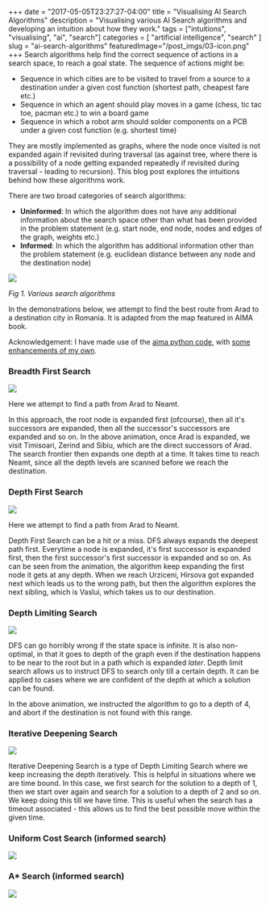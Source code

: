 +++
date        = "2017-05-05T23:27:27-04:00"
title       = "Visualising AI Search Algorithms"
description = "Visualising various AI Search algorithms and developing an intuition about how they work."
tags        = ["intuitions", "visualising", "ai", "search"]
categories  = [ "artificial intelligence", "search" ]
slug        = "ai-search-algorithms"
featuredImage="/post_imgs/03-icon.png"
+++
Search algorithms help find the correct sequence of actions in a search space, to reach a goal state. The sequence of actions might be:

* Sequence in which cities are to be visited to travel from a source to a destination under a given cost function (shortest path, cheapest fare etc.) 
* Sequence in which an agent should play moves in a game (chess, tic tac toe, pacman etc.) to win a board game
* Sequence in which a robot arm should solder components on a PCB under a given cost function (e.g. shortest time)

They are mostly implemented as graphs, where the node once visited is not expanded again if revisited during traversal (as against tree, where there is a possibility of a node getting expanded repeatedly if revisited during traversal - leading to recursion). This blog post explores the intuitions behind how these algorithms work.

There are two broad categories of search algorithms:

* **Uninformed**: In which the algorithm does not have any additional information about the search space other than what has been provided in the problem statement (e.g. start node, end node, nodes and edges of the graph, weights etc.)
* **Informed**: In which the algorithm has additional information other than the problem statement (e.g. euclidean distance between any node and the destination node)

<img style="float: center" src="/post_imgs/03-search-algorithms.png">

_Fig 1. Various search algorithms_

In the demonstrations below, we attempt to find the best route from Arad to a destination city in Romania. It is adapted from the map featured in AIMA book.

Acknowledgement: I have made use of the <a href="https://github.com/aimacode/aima-python">aima python code</a>, with <a href="https://github.com/anandsaha/ai-ml-algorithms/blob/master/notebooks/aima-book/Problem%20Solving.ipynb">some enhancements of my own</a>.

### Breadth First Search
<img style="float: center" src="/post_imgs/03_bfs_graph_search.gif">

Here we attempt to find a path from Arad to Neamt.

In this approach, the root node is expanded first (ofcourse), then all it's successors are expanded, then all the successor's successors are expanded and so on. In the above animation, once Arad is expanded, we visit Timisoari, Zerind and Sibiu, which are the direct successors of Arad. The search frontier then expands one depth at a time. It takes time to reach Neamt, since all the depth levels are scanned before we reach the destination.  

### Depth First Search
<img style="float: center" src="/post_imgs/03_dfs_graph_search.gif">

Here we attempt to find a path from Arad to Neamt.

Depth First Search can be a hit or a miss. DFS always expands the deepest path first. Everytime a node is expanded, it's first successor is expanded first, then the first successor's first successor is expanded and so on. As can be seen from the animation, the algorithm keep expanding the first node it gets at any depth. When we reach Urziceni, Hirsova got expanded next which leads us to the wrong path, but then the algorithm explores the next sibling, which is Vaslui, which takes us to our destination.  

### Depth Limiting Search
<img style="float: center" src="/post_imgs/03_dls_graph_search.gif">

DFS can go horribly wrong if the state space is infinite. It is also non-optimal, in that it goes to depth of the graph even if the destination happens to be near to the root but in a path which is expanded _later_. Depth limit search allows us to instruct DFS to search only till a certain depth. It can be applied to cases where we are confident of the depth at which a solution can be found.

In the above animation, we instructed the algorithm to go to a depth of 4, and abort if the destination is not found with this range.

### Iterative Deepening Search
<img style="float: center" src="/post_imgs/03_ids_graph_search.gif">

Iterative Deepening Search is a type of Depth Limiting Search where we keep increasing the depth iteratively. This is helpful in situations where we are time bound. In this case, we first search for the solution to a depth of 1, then we start over again and search for a solution to a depth of 2 and so on. We keep doing this till we have time. This is useful when the search has a timeout associated - this allows us to find the best possible move within the given time.

### Uniform Cost Search (informed search)
<img style="float: center" src="/post_imgs/03_ucs_graph_search.gif">

### A\* Search (informed search)
<img style="float: center" src="/post_imgs/03_ass_graph_search.gif">

